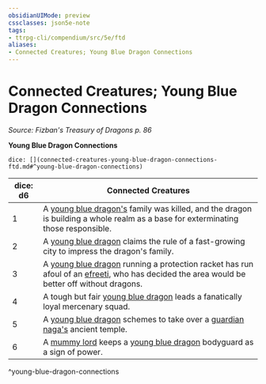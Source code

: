 ```yaml
---
obsidianUIMode: preview
cssclasses: json5e-note
tags:
- ttrpg-cli/compendium/src/5e/ftd
aliases:
- Connected Creatures; Young Blue Dragon Connections
---
```

# Connected Creatures; Young Blue Dragon Connections
*Source: Fizban's Treasury of Dragons p. 86* 

**Young Blue Dragon Connections**

`dice: [](connected-creatures-young-blue-dragon-connections-ftd.md#^young-blue-dragon-connections)`

| dice: d6 | Connected Creatures |
|----------|---------------------|
| 1 | A [young blue dragon's](/3-Mechanics/CLI/Compendium/bestiary/dragon/young-blue-dragon.md) family was killed, and the dragon is building a whole realm as a base for exterminating those responsible. |
| 2 | A [young blue dragon](/3-Mechanics/CLI/Compendium/bestiary/dragon/young-blue-dragon.md) claims the rule of a fast-growing city to impress the dragon's family. |
| 3 | A [young blue dragon](/3-Mechanics/CLI/Compendium/bestiary/dragon/young-blue-dragon.md) running a protection racket has run afoul of an [efreeti](/3-Mechanics/CLI/Compendium/bestiary/elemental/efreeti.md), who has decided the area would be better off without dragons. |
| 4 | A tough but fair [young blue dragon](/3-Mechanics/CLI/Compendium/bestiary/dragon/young-blue-dragon.md) leads a fanatically loyal mercenary squad. |
| 5 | A [young blue dragon](/3-Mechanics/CLI/Compendium/bestiary/dragon/young-blue-dragon.md) schemes to take over a [guardian naga's](/3-Mechanics/CLI/Compendium/bestiary/monstrosity/guardian-naga.md) ancient temple. |
| 6 | A [mummy lord](/3-Mechanics/CLI/Compendium/bestiary/undead/mummy-lord.md) keeps a [young blue dragon](/3-Mechanics/CLI/Compendium/bestiary/dragon/young-blue-dragon.md) bodyguard as a sign of power. |
^young-blue-dragon-connections